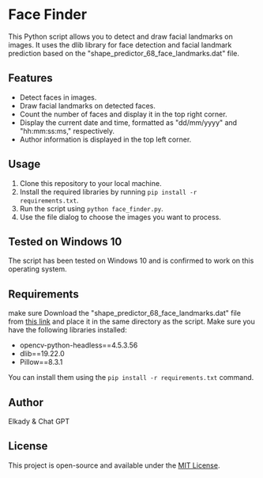 # Face Finder

This Python script allows you to detect and draw facial landmarks on images. It uses the dlib library for face detection and facial landmark prediction based on the "shape_predictor_68_face_landmarks.dat" file.

## Features

- Detect faces in images.
- Draw facial landmarks on detected faces.
- Count the number of faces and display it in the top right corner.
- Display the current date and time, formatted as "dd/mm/yyyy" and "hh:mm:ss:ms," respectively.
- Author information is displayed in the top left corner.

## Usage

1. Clone this repository to your local machine.
2. Install the required libraries by running `pip install -r requirements.txt`.
3. Run the script using `python face_finder.py`.
4. Use the file dialog to choose the images you want to process.

## Tested on Windows 10

The script has been tested on Windows 10 and is confirmed to work on this operating system.

## Requirements

make sure Download the "shape_predictor_68_face_landmarks.dat" file from [this link](https://github.com/italojs/facial-landmarks-recognition/raw/master/shape_predictor_68_face_landmarks.dat) and place it in the same directory as the script.
Make sure you have the following libraries installed:

- opencv-python-headless==4.5.3.56
- dlib==19.22.0
- Pillow==8.3.1

You can install them using the `pip install -r requirements.txt` command.

## Author

Elkady & Chat GPT

## License

This project is open-source and available under the [MIT License](LICENSE).
